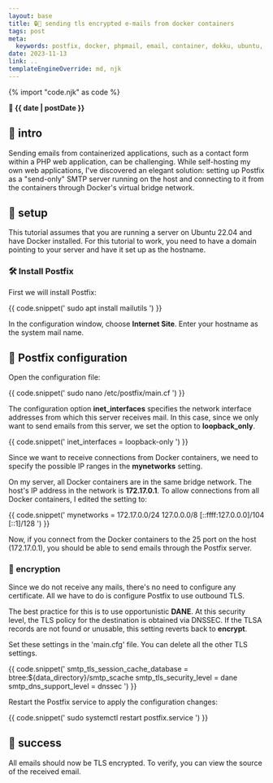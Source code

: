 ```yaml
---
layout: base
title: 🔒📨 sending tls encrypted e-mails from docker containers
tags: post
meta:
  keywords: postfix, docker, phpmail, email, container, dokku, ubuntu, host
date: 2023-11-13
link: ..
templateEngineOverride: md, njk
---
```

{% import "code.njk" as code %}

<b>📆 {{ date | postDate }}</b>

## 👋 intro

Sending emails from containerized applications, such as a contact form within a PHP web application, can be challenging. While self-hosting my own web applications, I've discovered an elegant solution: setting up Postfix as a "send-only" SMTP server running on the host and connecting to it from the containers through Docker's virtual bridge network.

## 🧰 setup

This tutorial assumes that you are running a server on Ubuntu 22.04 and have Docker installed. For this tutorial to work, you need to have a domain pointing to your server and have it set up as the hostname.

### 🛠️ Install Postfix

First we will install Postfix:

{{ code.snippet('
sudo apt install mailutils
') }}

In the configuration window, choose <b>Internet Site</b>. Enter your hostname as the system mail name.


## 🍳 Postfix configuration

Open the configuration file:

{{ code.snippet('
sudo nano /etc/postfix/main.cf
') }}

The configuration option <b>inet_interfaces</b> specifies the network interface addresses from which this server receives mail. In this case, since we only want to send emails from this server, we set the option to <b>loopback_only</b>.

{{ code.snippet('
inet_interfaces = loopback-only
') }}

Since we want to receive connections from Docker containers, we need to specify the possible IP ranges in the <b>mynetworks</b> setting.

On my server, all Docker containers are in the same bridge network. The host's IP address in the network is <b>172.17.0.1</b>. To allow connections from all Docker containers, I edited the setting to:

{{ code.snippet('
mynetworks = 172.17.0.0/24 127.0.0.0/8 [::ffff:127.0.0.0]/104 [::1]/128
') }}

Now, if you connect from the Docker containers to the 25 port on the host (172.17.0.1), you should be able to send emails through the Postfix server.

### 🔐 encryption

Since we do not receive any mails, there's no need to configure any certificate. All we have to do is configure Postfix to use outbound TLS.

The best practice for this is to use opportunistic <b>DANE</b>. At this security level, the TLS policy for the destination is obtained via DNSSEC. If the TLSA records are not found or unusable, this setting reverts back to <b>encrypt</b>.

Set these settings in the 'main.cfg' file. You can delete all the other TLS settings.

{{ code.snippet('
smtp_tls_session_cache_database = btree:${data_directory}/smtp_scache
smtp_tls_security_level = dane
smtp_dns_support_level = dnssec
') }}

Restart the Postfix service to apply the configuration changes:

{{ code.snippet('
sudo systemctl restart postfix.service
') }}

## 🎉 success

All emails should now be TLS encrypted. To verify, you can view the source of the received email.